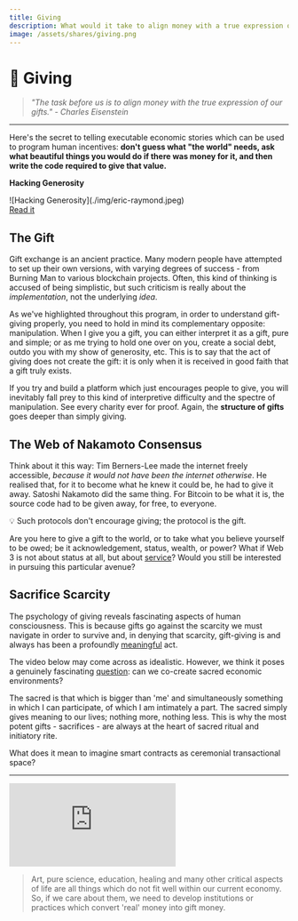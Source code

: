 ```yaml
---
title: Giving
description: What would it take to align money with a true expression of our gifts? Can we consider engineer ceremonial digital spaces for human transaction that deepen our relationships to one another and the world we share?
image: /assets/shares/giving.png
---
```


# 💝 Giving

> _"The task before us is to align money with the true expression of our gifts." - Charles Eisenstein_

---

Here's the secret to telling executable economic stories which can be used to program human incentives: **don't guess what "the world" needs, ask what beautiful things you would do if there was money for it, and then write the code required to give that value.**

<div markdown="1" class="card half sidebar center gemoji center-content center">

**Hacking Generosity**

<div markdown="2">
![Hacking Generosity](./img/eric-raymond.jpeg)
</div>

<div markdown="3" class="curated-link">
<a href="http://www.catb.org/~esr/writings/cathedral-bazaar/homesteading/ar01s06.html" target="_blank">Read it</a>
</div>

</div>

<div markdown="1" class="clear"></div>

## The Gift

Gift exchange is an ancient practice. Many modern people have attempted to set up their own versions, with varying degrees of success - from Burning Man to various blockchain projects. Often, this kind of thinking is accused of being simplistic, but such criticism is really about the *implementation*, not the underlying *idea*.

As we've highlighted throughout this program, in order to understand gift-giving properly, you need to hold in mind its complementary opposite: manipulation. When I give you a gift, you can either interpret it as a gift, pure and simple; or as me trying to hold one over on you, create a social debt, outdo you with my show of generosity, etc. This is to say that the act of giving does not create the gift: it is only when it is received in good faith that a gift truly exists.

If you try and build a platform which just encourages people to give, you will inevitably fall prey to this kind of interpretive difficulty and the spectre of manipulation. See every charity ever for proof. Again, the **structure of gifts** goes deeper than simply giving.

## The Web of Nakamoto Consensus

Think about it this way: Tim Berners-Lee made the internet freely accessible, *because it would not have been the internet otherwise*. He realised that, for it to become what he knew it could be, he had to give it away. Satoshi Nakamoto did the same thing. For Bitcoin to be what it is, the source code had to be given away, for free, to everyone. 

<div class="lightbulb">
💡 Such protocols don't encourage giving; the protocol is the gift.
</div>

Are you here to give a gift to the world, or to take what you believe yourself to be owed; be it acknowledgement, status, wealth, or power? What if Web 3 is not about status at all, but about [service](../../module-5/incentives/#programming-crowds)? Would you still be interested in pursuing this particular avenue?

## Sacrifice Scarcity

The psychology of giving reveals fascinating aspects of human consciousness. This is because gifts go against the scarcity we must navigate in order to survive and, in denying that scarcity, gift-giving is and always has been a profoundly [meaningful](../../module-1/meaning/) act.

The video below may come across as idealistic. However, we think it poses a genuinely fascinating [question](../../module-2/better-questions/): can we co-create sacred economic environments?

The sacred is that which is bigger than 'me' and simultaneously something in which I can participate, of which I am intimately a part. The sacred simply gives meaning to our lives; nothing more, nothing less. This is why the most potent gifts - sacrifices - are always at the heart of sacred ritual and initiatory rite.

What does it mean to imagine smart contracts as ceremonial transactional space?

---

<iframe class="video-frame" src="https://player.vimeo.com/video/317296843?color=ffffff&byline=0" frameborder="0" allow="accelerometer; autoplay; encrypted-media; gyroscope; picture-in-picture" allowfullscreen></iframe>

> Art, pure science, education, healing and many other critical aspects of life are all things which do not fit well within our current economy. So, if we care about them, we need to develop institutions or practices which convert 'real' money into gift money.